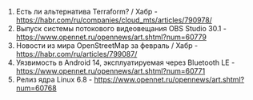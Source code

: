 1. Есть ли альтернатива Terraform? / Хабр - https://habr.com/ru/companies/cloud_mts/articles/790978/
1. Выпуск системы потокового видеовещания OBS Studio 30.1 - https://www.opennet.ru/opennews/art.shtml?num=60779
1. Новости из мира OpenStreetMap за февраль / Хабр - https://habr.com/ru/articles/799087/
1. Уязвимость в Android 14, эксплуатируемая через Bluetooth LE - https://www.opennet.ru/opennews/art.shtml?num=60771
1. Релиз ядра Linux 6.8 - https://www.opennet.ru/opennews/art.shtml?num=60768
